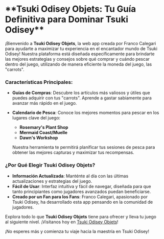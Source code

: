 <h1>**Tsuki Odisey Objets: Tu Guía Definitiva para Dominar Tsuki Odisey**</h1>

¡Bienvenido a **Tsuki Odisey Objets**, la web app creada por Franco Calegari para ayudarte a maximizar tu experiencia en el encantador mundo de Tsuki Odisey! Nuestra plataforma está diseñada específicamente para brindarte las mejores estrategias y consejos sobre qué comprar y cuándo pescar dentro del juego, utilizando de manera eficiente la moneda del juego, las "carrots".

### Características Principales:

- **Guías de Compras**: Descubre los artículos más valiosos y útiles que puedes adquirir con tus "carrots". Aprende a gastar sabiamente para avanzar más rápido en el juego.
  
- **Calendario de Pesca**: Conoce los mejores momentos para pescar en los lugares clave del juego:
  - **Rosemary's Plant Shop**
  - **Mermaid Coast/Muelle**
  - **Dawn's Workshop**
  
  Nuestra herramienta te permitirá planificar tus sesiones de pesca para obtener las mejores capturas y maximizar tus recompensas.

### ¿Por Qué Elegir Tsuki Odisey Objets?

- **Información Actualizada**: Manténte al día con las últimas actualizaciones y estrategias del juego.
- **Fácil de Usar**: Interfaz intuitiva y fácil de navegar, diseñada para que tanto principiantes como jugadores avanzados puedan beneficiarse.
- **Creado por un Fan para los Fans**: Franco Calegari, apasionado por Tsuki Odisey, ha desarrollado esta app pensando en la comunidad de jugadores.

Explora todo lo que **Tsuki Odisey Objets** tiene para ofrecer y lleva tu juego al siguiente nivel. ¡Visítanos hoy en [Tsuki Odisey Objets](https://francocalegari.github.io/TsukiOdiseyObjets/)!

¡No esperes más y comienza tu viaje hacia la maestría en Tsuki Odisey!
